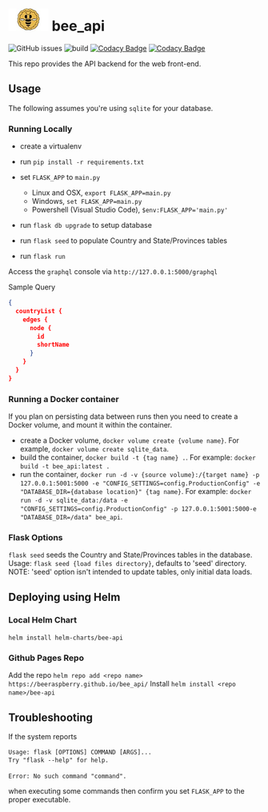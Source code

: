# ![Bee Web Icon](images/beewhitecrosshatch.jpg) bee_api

![GitHub issues](https://img.shields.io/github/issues/BeeRaspberry/bee_api?style=flat-square)
![build](https://github.com/BeeRaspberry/bee_api/workflows/build/badge.svg?branch=master)
[![Codacy Badge](https://api.codacy.com/project/badge/Grade/7dcc779f81d0483d93f0e7c1c5a735e6)](https://www.codacy.com/gh/BeeRaspberry/bee_api?utm_source=github.com&amp;utm_medium=referral&amp;utm_content=BeeRaspberry/bee_api&amp;utm_campaign=Badge_Grade)
[![Codacy Badge](https://api.codacy.com/project/badge/Coverage/7dcc779f81d0483d93f0e7c1c5a735e6)](https://www.codacy.com/gh/BeeRaspberry/bee_api?utm_source=github.com&utm_medium=referral&utm_content=BeeRaspberry/bee_api&utm_campaign=Badge_Coverage)

This repo provides the API backend for the web front-end. 

## Usage 

The following assumes you're using `sqlite` for your database.

### Running Locally

-   create a virtualenv

-   run ```pip install -r requirements.txt```

-   set `FLASK_APP` to `main.py`
    -   Linux and OSX, ```export FLASK_APP=main.py```
    -   Windows, ```set FLASK_APP=main.py```
    -   Powershell (Visual Studio Code), ```$env:FLASK_APP='main.py'```

-   run ```flask db upgrade``` to setup database

-   run ```flask seed``` to populate Country and State/Provinces tables

-   run ```flask run```

Access the `graphql` console via `http://127.0.0.1:5000/graphql`

Sample Query
```json
{
  countryList {
    edges {
      node {
        id
        shortName
      }
    }
  }
}
```

### Running a Docker container

If you plan on persisting data between runs then you need to create a Docker volume, and mount it within the container.

-   create a Docker volume, `docker volume create {volume name}`. For example, `docker volume create sqlite_data`.
-   build the container, `docker build -t {tag name} .`. For example: `docker build -t bee_api:latest .`
-   run the container, `docker run -d -v {source volume}:/{target name} -p 127.0.0.1:5001:5000 -e "CONFIG_SETTINGS=config.ProductionConfig" -e "DATABASE_DIR={database location}" {tag name}`. For example: `docker run -d -v sqlite_data:/data -e "CONFIG_SETTINGS=config.ProductionConfig" -p 127.0.0.1:5001:5000-e "DATABASE_DIR=/data" bee_api`.

### Flask Options 

`flask seed` seeds the Country and State/Provinces tables in the database. 
Usage: `flask seed {load files directory}`, defaults to 'seed' directory. NOTE: 'seed' option isn't intended to update tables, only initial data loads.

## Deploying using Helm
### Local Helm Chart
`helm install helm-charts/bee-api`

### Github Pages Repo
Add the repo
`helm repo add <repo name> https://beeraspberry.github.io/bee_api/`
Install
`helm install <repo name>/bee-api`

## Troubleshooting

If the system reports 
```
Usage: flask [OPTIONS] COMMAND [ARGS]...
Try "flask --help" for help.

Error: No such command "command".
```
when executing some commands then confirm you set `FLASK_APP` to the proper executable.


